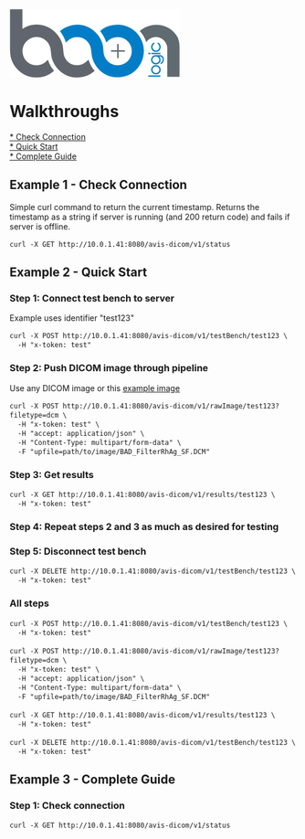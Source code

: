 [![Boon Logic](../images/BoonLogic.png)](http://docs.boonlogic.com)

# Walkthroughs

[* Check Connection](#example-1-check-connection)  
[* Quick Start](#example-2-quick-start)  
[* Complete Guide](#example-3-complete-guide)  

## Example 1 - Check Connection
Simple curl command to return the current timestamp. Returns the timestamp as a string if server is running (and 200 return code) and fails if server is offline.
```curl
curl -X GET http://10.0.1.41:8080/avis-dicom/v1/status
```

## Example 2 - Quick Start
### Step 1: Connect test bench to server
Example uses identifier "test123"
```curl
curl -X POST http://10.0.1.41:8080/avis-dicom/v1/testBench/test123 \
  -H "x-token: test"
```
### Step 2: Push DICOM image through pipeline
Use any DICOM image or this [example image](../images/BAD_FilterRhAg_SF.DCM)
```curl
curl -X POST http://10.0.1.41:8080/avis-dicom/v1/rawImage/test123?filetype=dcm \
  -H "x-token: test" \
  -H "accept: application/json" \
  -H "Content-Type: multipart/form-data" \
  -F "upfile=path/to/image/BAD_FilterRhAg_SF.DCM"
```
### Step 3: Get results
```curl
curl -X GET http://10.0.1.41:8080/avis-dicom/v1/results/test123 \
  -H "x-token: test"
```
### Step 4: Repeat steps 2 and 3 as much as desired for testing

### Step 5: Disconnect test bench
```curl
curl -X DELETE http://10.0.1.41:8080/avis-dicom/v1/testBench/test123 \
  -H "x-token: test"
```
### All steps
```curl
curl -X POST http://10.0.1.41:8080/avis-dicom/v1/testBench/test123 \
  -H "x-token: test"

curl -X POST http://10.0.1.41:8080/avis-dicom/v1/rawImage/test123?filetype=dcm \
  -H "x-token: test" \
  -H "accept: application/json" \
  -H "Content-Type: multipart/form-data" \
  -F "upfile=path/to/image/BAD_FilterRhAg_SF.DCM"

curl -X GET http://10.0.1.41:8080/avis-dicom/v1/results/test123 \
  -H "x-token: test"

curl -X DELETE http://10.0.1.41:8080/avis-dicom/v1/testBench/test123 \
  -H "x-token: test"
```

## Example 3 - Complete Guide
### Step 1: Check connection
```curl
curl -X GET http://10.0.1.41:8080/avis-dicom/v1/status
```
